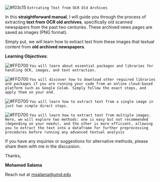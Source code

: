 ![#f03c15](https://via.placeholder.com/15/f03c15/000000?text=+)
`Extrcating Text from OCR Old Archives`


In this **straightforward manual**, I will guide you through the process of extracting **text from OCR old archives**, specifically old scanned newspapers from the past two centuries.
These archived news pages are saved as images (PNG format).

Simply put, we will learn how to extract text from these images that textual content from **old archived newspapers**.



**Learning Objectives**:


![#FFD700](https://via.placeholder.com/15/FFD700/000000?text=+)
`You will learn about essential packages and libraries for handling OCR, images, and text extraction.`

![#FFD700](https://via.placeholder.com/15/FFD700/000000?text=+)
`You will discover how to download other required libraries and packages if you are running your code from an online cloud-based platform such as Google Colab. Simply follow the exact steps, and apply them on your end.`

![#FFD700](https://via.placeholder.com/15/FFD700/000000?text=+)
`You will learn how to extract text from a single image in just two simple direct steps.`


![#FFD700](https://via.placeholder.com/15/FFD700/000000?text=+)
`You will learn how to extract text from multiple images. Here, we will explore two methods: one is easy but not recommended (depending on your needs), and the other is more efficient, allowing you to extract the text into a dataframe for further preprocessing procedures before running any advanced textual analysis`


If you have any inquiries or suggestions for alternative methods, please share them with me in the discussion.


Thanks,

**Mohamed Salama**


Reach out at msalama@umd.edu 
